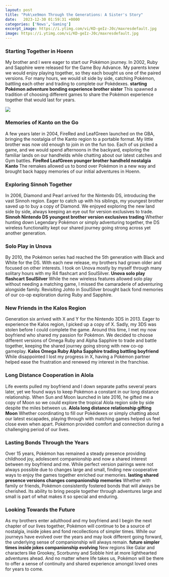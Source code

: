 ```yaml
---
layout: post
title: "Pok\xe9mon Through the Generations: A Sister's Story"
date:   2023-12-30 01:59:31 +0000
categories: ['News','Gaming']
excerpt_image: https://i.ytimg.com/vi/KD-geIz-J0c/maxresdefault.jpg
image: https://i.ytimg.com/vi/KD-geIz-J0c/maxresdefault.jpg
---
```


### Starting Together in Hoenn
My brother and I were eager to start our Pokémon journey. In 2002, Ruby and Sapphire were released for the Game Boy Advance. My parents knew we would enjoy playing together, so they each bought us one of the paired versions. For many hours, we would sit side by side, catching Pokémon, battling each other and trading to complete our Pokédexes. **starting Pokémon adventure bonding experience brother sister** This spawned a tradition of choosing different games to share the Pokémon experience together that would last for years. 

![](https://as01.epimg.net/meristation_en/imagenes/2022/08/03/news/1659557013_872955_1659557199_noticia_normal.jpg)
### Memories of Kanto on the Go  
A few years later in 2004, FireRed and LeafGreen launched on the GBA, bringing the nostalgia of the Kanto region to a portable format. My little brother was now old enough to join in on the fun too. Each of us picked a game, and we would spend afternoons in the backyard, exploring the familiar lands on our handhelds while chatting about our latest catches and Gym battles. **FireRed LeafGreen younger brother handheld nostalgia Kanto** The remakes allowed us to bond over Pokémon in a new way and brought back happy memories of our initial adventures in Hoenn.
### Exploring Sinnoh Together  
In 2006, Diamond and Pearl arrived for the Nintendo DS, introducing the vast Sinnoh region. Eager to catch up with his siblings, my youngest brother saved up to buy a copy of Diamond. We enjoyed exploring the new land side by side, always keeping an eye out for version exclusives to trade. **Sinnoh Nintendo DS youngest brother version exclusives trading** Whether hunting down Legendary Pokémon or simply adventuring together, the DS wireless functionality kept our shared journey going strong across yet another generation. 
### Solo Play in Unova  
By 2010, the Pokémon series had reached the 5th generation with Black and White for the DS. With each new release, my brothers had grown older and focused on other interests. I took on Unova mostly by myself through many solitary hours with my R4 flashcart and SoulSilver. **Unova solo play flashcart SoulSilver** While the new wireless features allowed solo play without needing a matching game, I missed the camaraderie of adventuring alongside family. Revisiting Johto in SoulSilver brought back fond memories of our co-op exploration during Ruby and Sapphire.
### New Friends in the Kalos Region    
Generation six arrived with X and Y for the Nintendo 3DS in 2013. Eager to experience the Kalos region, I picked up a copy of X. Sadly, my 3DS was stolen before I could complete the game. Around this time, I met my now boyfriend who shared my passion for Pokémon. We decided to choose different versions of Omega Ruby and Alpha Sapphire to trade and battle together, keeping the shared journey going strong with new co-op gameplay. **Kalos Omega Ruby Alpha Sapphire trading battling boyfriend** While disappointed I lost my progress in X, having a Pokémon partner helped ease the frustration and renewed my interest in the franchise. 
### Long Distance Cooperation in Alola    
Life events pulled my boyfriend and I down separate paths several years later, yet we found ways to keep Pokémon a constant in our long distance relationship. When Sun and Moon launched in late 2016, he gifted me a copy of Moon so we could explore the tropical Alola region side by side despite the miles between us. **Alola long distance relationship gifting Moon** Whether coordinating to fill our Pokédexes or simply chatting about our latest escapades, playing through with matching games helped us feel close even when apart. Pokémon provided comfort and connection during a challenging period of our lives.
### Lasting Bonds Through the Years         
Over 15 years, Pokémon has remained a steady presence providing childhood joy, adolescent companionship and now a shared interest between my boyfriend and me. While perfect version pairings were not always possible due to changes large and small, finding new cooperative ways to enjoy the games together enriched our memories. **lasting shared presence versions changes companionship memories** Whether with family or friends, Pokémon consistently fostered bonds that will always be cherished. Its ability to bring people together through adventures large and small is part of what makes it so special and enduring.
### Looking Towards the Future
As my brothers enter adulthood and my boyfriend and I begin the next chapter of our lives together, Pokémon will continue to be a source of nostalgia, inside jokes and fond recollections of simpler times. While our journeys have evolved over the years and may look different going forward, the underlying sense of companionship will always remain. **future simpler times inside jokes companionship evolving** New regions like Galar and characters like Grookey, Scorbunny and Sobble hint at more lighthearted adventures ahead. And no matter where life takes us, Pokémon will be there to offer a sense of continuity and shared experience amongst loved ones for years to come.